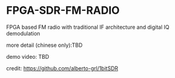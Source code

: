 # FPGA-SDR-FM-RADIO
FPGA based FM radio with traditional IF architecture and digital IQ demodulation

more detail (chinese only):TBD

demo video: TBD

credit: https://github.com/alberto-grl/1bitSDR
